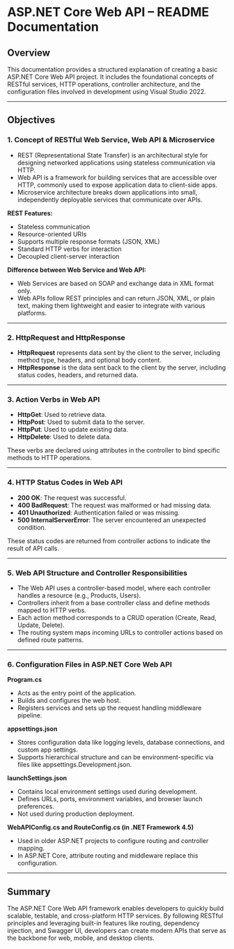 # ASP.NET Core Web API – README Documentation

## Overview

This documentation provides a structured explanation of creating a basic ASP.NET Core Web API project. It includes the foundational concepts of RESTful services, HTTP operations, controller architecture, and the configuration files involved in development using Visual Studio 2022.

---

## Objectives

### 1. Concept of RESTful Web Service, Web API & Microservice

- REST (Representational State Transfer) is an architectural style for designing networked applications using stateless communication via HTTP.
- Web API is a framework for building services that are accessible over HTTP, commonly used to expose application data to client-side apps.
- Microservice architecture breaks down applications into small, independently deployable services that communicate over APIs.

**REST Features:**
- Stateless communication
- Resource-oriented URIs
- Supports multiple response formats (JSON, XML)
- Standard HTTP verbs for interaction
- Decoupled client-server interaction

**Difference between Web Service and Web API:**
- Web Services are based on SOAP and exchange data in XML format only.
- Web APIs follow REST principles and can return JSON, XML, or plain text, making them lightweight and easier to integrate with various platforms.

---

### 2. HttpRequest and HttpResponse

- **HttpRequest** represents data sent by the client to the server, including method type, headers, and optional body content.
- **HttpResponse** is the data sent back to the client by the server, including status codes, headers, and returned data.

---

### 3. Action Verbs in Web API

- **HttpGet**: Used to retrieve data.
- **HttpPost**: Used to submit data to the server.
- **HttpPut**: Used to update existing data.
- **HttpDelete**: Used to delete data.

These verbs are declared using attributes in the controller to bind specific methods to HTTP operations.

---

### 4. HTTP Status Codes in Web API

- **200 OK**: The request was successful.
- **400 BadRequest**: The request was malformed or had missing data.
- **401 Unauthorized**: Authentication failed or was missing.
- **500 InternalServerError**: The server encountered an unexpected condition.

These status codes are returned from controller actions to indicate the result of API calls.

---

### 5. Web API Structure and Controller Responsibilities

- The Web API uses a controller-based model, where each controller handles a resource (e.g., Products, Users).
- Controllers inherit from a base controller class and define methods mapped to HTTP verbs.
- Each action method corresponds to a CRUD operation (Create, Read, Update, Delete).
- The routing system maps incoming URLs to controller actions based on defined route patterns.

---

### 6. Configuration Files in ASP.NET Core Web API

**Program.cs**
- Acts as the entry point of the application.
- Builds and configures the web host.
- Registers services and sets up the request handling middleware pipeline.

**appsettings.json**
- Stores configuration data like logging levels, database connections, and custom app settings.
- Supports hierarchical structure and can be environment-specific via files like appsettings.Development.json.

**launchSettings.json**
- Contains local environment settings used during development.
- Defines URLs, ports, environment variables, and browser launch preferences.
- Not used during production deployment.

**WebAPIConfig.cs and RouteConfig.cs (in .NET Framework 4.5)**
- Used in older ASP.NET projects to configure routing and controller mapping.
- In ASP.NET Core, attribute routing and middleware replace this configuration.

---

## Summary

The ASP.NET Core Web API framework enables developers to quickly build scalable, testable, and cross-platform HTTP services. By following RESTful principles and leveraging built-in features like routing, dependency injection, and Swagger UI, developers can create modern APIs that serve as the backbone for web, mobile, and desktop clients.
